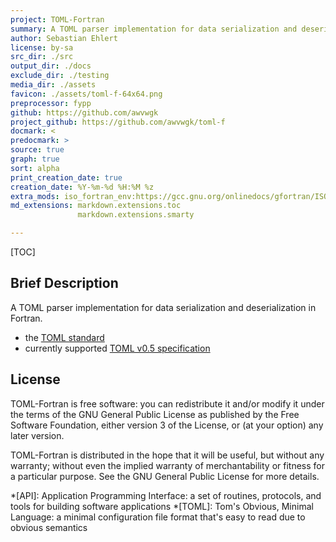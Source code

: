```yaml
---
project: TOML-Fortran
summary: A TOML parser implementation for data serialization and deserialization in Fortran.
author: Sebastian Ehlert
license: by-sa
src_dir: ./src
output_dir: ./docs
exclude_dir: ./testing
media_dir: ./assets
favicon: ./assets/toml-f-64x64.png
preprocessor: fypp
github: https://github.com/awvwgk
project_github: https://github.com/awvwgk/toml-f
docmark: <
predocmark: >
source: true
graph: true
sort: alpha
print_creation_date: true
creation_date: %Y-%m-%d %H:%M %z
extra_mods: iso_fortran_env:https://gcc.gnu.org/onlinedocs/gfortran/ISO_005fFORTRAN_005fENV.html
md_extensions: markdown.extensions.toc
               markdown.extensions.smarty

---
```


[TOC]

## Brief Description

A TOML parser implementation for data serialization and deserialization in Fortran.

- the [TOML standard](https://github.com/toml-lang/toml)
- currently supported [TOML v0.5 specification](https://github.com/toml-lang/toml/blob/v0.5.0/README.md)

## License

TOML-Fortran is free software: you can redistribute it and/or modify it under
the terms of the GNU General Public License as published by
the Free Software Foundation, either version 3 of the License, or
(at your option) any later version.

TOML-Fortran is distributed in the hope that it will be useful,
but without any warranty; without even the implied warranty of
merchantability or fitness for a particular purpose.  See the
GNU General Public License for more details.

*[API]: Application Programming Interface: a set of routines, protocols, and tools for building software applications
*[TOML]: Tom's Obvious, Minimal Language: a minimal configuration file format that's easy to read due to obvious semantics
